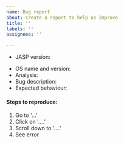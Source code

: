 ```yaml
---
name: Bug report
about: Create a report to help us improve
title: ''
labels: ''
assignees: ''

---
```

<!--- Please fill in the following fields: --->
* JASP version:
<!-- An OS or operating system is the basic software that makes your computer work, like Windows, MacOS or Linux. -->
* OS name and version:
* Analysis: 
* Bug description:
* Expected behaviour:

<!--- Steps to reproduce means, what actions should we take in JASP to reproduce the bug you encountered? --->
#### Steps to reproduce:
1. Go to '...'
2. Click on '....'
3. Scroll down to '....'
4. See error

<!--- A note from the developers:
If possible please attach your data and/or JASP file to the issue, this makes solving the bug a lot easier. If you would prefer to not make your data publicly available then you could also mail it to us.
Note that github requires you to zip the file to upload it here.

If you didn't feel all fields from this template are necessary for your issue please take the time to remove them from the issue. 
--->
